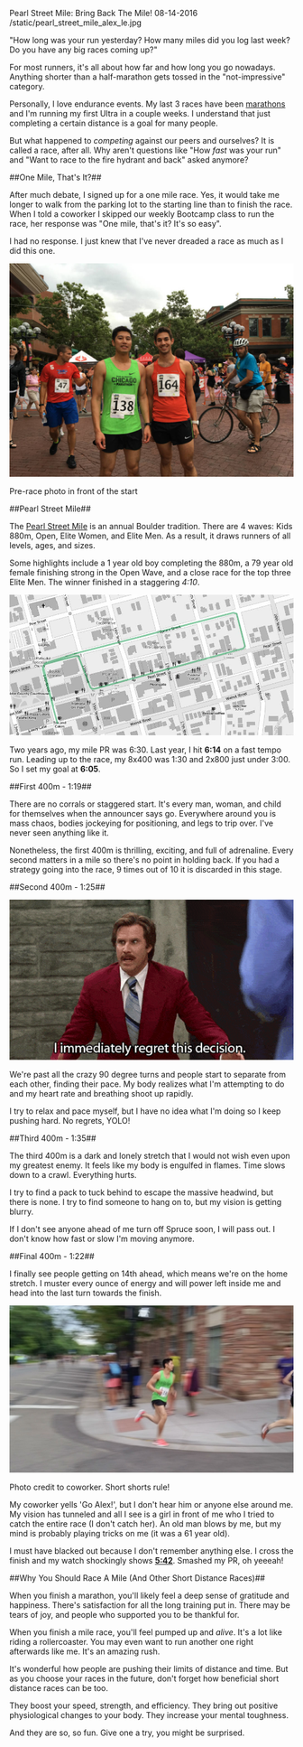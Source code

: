Pearl Street Mile: Bring Back The Mile!
08-14-2016
/static/pearl_street_mile_alex_le.jpg

"How long was your run yesterday? How many miles did you log last week? Do you have any big races coming up?"

For most runners, it's all about how far and how long you go nowadays. Anything shorter than a half-marathon gets tossed in the "not-impressive" category.

Personally, I love endurance events. My last 3 races have been [marathons][2] and I'm running my first Ultra in a couple weeks. I understand that just completing a certain distance is a goal for many people.

But what happened to *competing* against our peers and ourselves? It is called a race, after all. Why aren't questions like "How *fast* was your run" and "Want to race to the fire hydrant and back" asked anymore?

##One Mile, That's It?##

After much debate, I signed up for a one mile race. Yes, it would take me longer to walk from the parking lot to the starting line than to finish the race. When I told a coworker I skipped our weekly Bootcamp class to run the race, her response was "One mile, that's it? It's so easy".

I had no response. I just knew that I've never dreaded a race as much as I did this one.

<p>
<img class="pure-img center" src="/static/pearl_street_mile_alex_matt.jpg" alt="pearl street mile alex le and matt" />
<div class="separator">Pre-race photo in front of the start</div>
</p>

##Pearl Street Mile##

The [Pearl Street Mile][1] is an annual Boulder tradition. There are 4 waves: Kids 880m, Open, Elite Women, and Elite Men. As a result, it draws runners of all levels, ages, and sizes.

Some highlights include a 1 year old boy completing the 880m, a 79 year old female finishing strong in the Open Wave, and a close race for the top three Elite Men. The winner finished in a staggering *4:10*.

<p>
<img class="pure-img center" src="/static/pearl_street_mile_2016_course.jpg" alt="pearl street mile 2016 course" />
</p>

Two years ago, my mile PR was 6:30. Last year, I hit **6:14** on a fast tempo run. Leading up to the race, my 8x400 was 1:30 and 2x800 just under 3:00. So I set my goal at **6:05**.

##First 400m - 1:19##

There are no corrals or staggered start. It's every man, woman, and child for themselves when the announcer says go. Everywhere around you is mass chaos, bodies jockeying for positioning, and legs to trip over. I've never seen anything like it.

Nonetheless, the first 400m is thrilling, exciting, and full of adrenaline. Every second matters in a mile so there's no point in holding back. If you had a strategy going into the race, 9 times out of 10 it is discarded in this stage.

##Second 400m - 1:25##

<p>
<img class="pure-img center" src="/static/I_immediately_regret_this_decision_anchorman.gif" alt="anchorman ron burgundy i immediately regret this decision" />
</p>

We're past all the crazy 90 degree turns and people start to separate from each other, finding their pace. My body realizes what I'm attempting to do and my heart rate and breathing shoot up rapidly.

I try to relax and pace myself, but I have no idea what I'm doing so I keep pushing hard. No regrets, YOLO!

##Third 400m - 1:35##

The third 400m is a dark and lonely stretch that I would not wish even upon my greatest enemy. It feels like my body is engulfed in flames. Time slows down to a crawl. Everything hurts.

I try to find a pack to tuck behind to escape the massive headwind, but there is none. I try to find someone to hang on to, but my vision is getting blurry.

If I don't see anyone ahead of me turn off Spruce soon, I will pass out. I don't know how fast or slow I'm moving anymore.

##Final 400m - 1:22##

I finally see people getting on 14th ahead, which means we're on the home stretch. I muster every ounce of energy and will power left inside me and head into the last turn towards the finish.

<p>
<img class="pure-img center" src="/static/pearl_street_mile_alex_le.jpg" alt="pearl street mile alex le" />
<div class="separator">Photo credit to coworker. Short shorts rule!</div>
</p>

My coworker yells 'Go Alex!', but I don't hear him or anyone else around me. My vision has tunneled and all I see is a girl in front of me who I tried to catch the entire race (I don't catch her). An old man blows by me, but my mind is probably playing tricks on me (it was a 61 year old).

I must have blacked out because I don't remember anything else. I cross the finish and my watch shockingly shows [**5:42**][3]. Smashed my PR, oh yeeeah!

##Why You Should Race A Mile (And Other Short Distance Races)##

When you finish a marathon, you'll likely feel a deep sense of gratitude and happiness. There's satisfaction for all the long training put in. There may be tears of joy, and people who supported you to be thankful for.

When you finish a mile race, you'll feel pumped up and *alive*. It's a lot like riding a rollercoaster. You may even want to run another one right afterwards like me. It's an amazing rush.

It's wonderful how people are pushing their limits of distance and time. But as you choose your races in the future, don't forget how beneficial short distance races can be too.

They boost your speed, strength, and efficiency. They bring out positive physiological changes to your body. They increase your mental toughness.

And they are so, so fun. Give one a try, you might be surprised.

[1]: http://flatironsrunningevents.com/races/pearl-street-mile/
[2]: /blog/chicago-marathon-recap.html
[3]: http://runningbears.com/pearl/Pearl_Street_Mile_Open_2016.HTM
